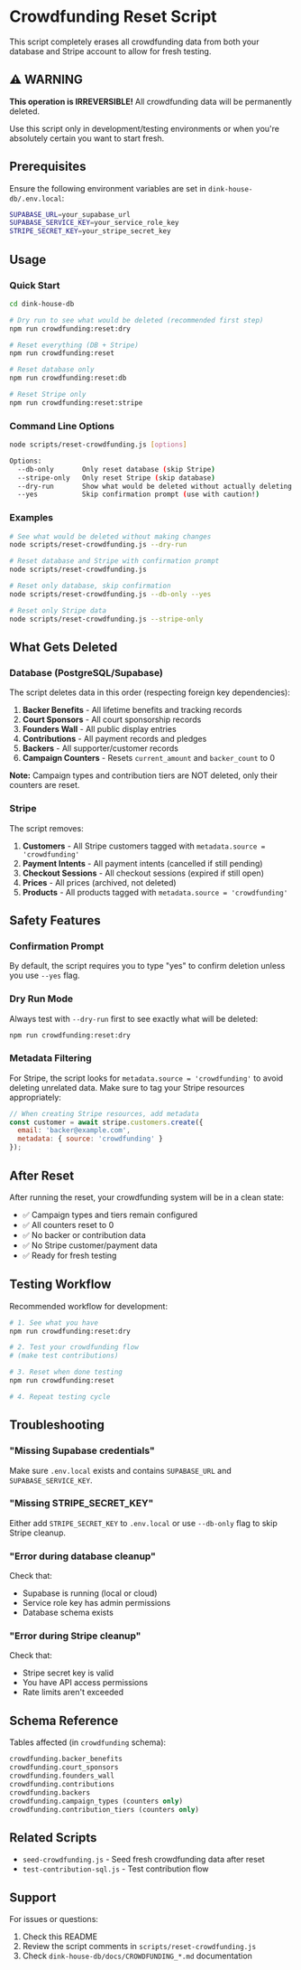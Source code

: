 # Crowdfunding Reset Script

This script completely erases all crowdfunding data from both your database and Stripe account to allow for fresh testing.

## ⚠️ WARNING

**This operation is IRREVERSIBLE!** All crowdfunding data will be permanently deleted.

Use this script only in development/testing environments or when you're absolutely certain you want to start fresh.

## Prerequisites

Ensure the following environment variables are set in `dink-house-db/.env.local`:

```bash
SUPABASE_URL=your_supabase_url
SUPABASE_SERVICE_KEY=your_service_role_key
STRIPE_SECRET_KEY=your_stripe_secret_key
```

## Usage

### Quick Start

```bash
cd dink-house-db

# Dry run to see what would be deleted (recommended first step)
npm run crowdfunding:reset:dry

# Reset everything (DB + Stripe)
npm run crowdfunding:reset

# Reset database only
npm run crowdfunding:reset:db

# Reset Stripe only
npm run crowdfunding:reset:stripe
```

### Command Line Options

```bash
node scripts/reset-crowdfunding.js [options]

Options:
  --db-only       Only reset database (skip Stripe)
  --stripe-only   Only reset Stripe (skip database)
  --dry-run       Show what would be deleted without actually deleting
  --yes           Skip confirmation prompt (use with caution!)
```

### Examples

```bash
# See what would be deleted without making changes
node scripts/reset-crowdfunding.js --dry-run

# Reset database and Stripe with confirmation prompt
node scripts/reset-crowdfunding.js

# Reset only database, skip confirmation
node scripts/reset-crowdfunding.js --db-only --yes

# Reset only Stripe data
node scripts/reset-crowdfunding.js --stripe-only
```

## What Gets Deleted

### Database (PostgreSQL/Supabase)

The script deletes data in this order (respecting foreign key dependencies):

1. **Backer Benefits** - All lifetime benefits and tracking records
2. **Court Sponsors** - All court sponsorship records
3. **Founders Wall** - All public display entries
4. **Contributions** - All payment records and pledges
5. **Backers** - All supporter/customer records
6. **Campaign Counters** - Resets `current_amount` and `backer_count` to 0

**Note:** Campaign types and contribution tiers are NOT deleted, only their counters are reset.

### Stripe

The script removes:

1. **Customers** - All Stripe customers tagged with `metadata.source = 'crowdfunding'`
2. **Payment Intents** - All payment intents (cancelled if still pending)
3. **Checkout Sessions** - All checkout sessions (expired if still open)
4. **Prices** - All prices (archived, not deleted)
5. **Products** - All products tagged with `metadata.source = 'crowdfunding'`

## Safety Features

### Confirmation Prompt
By default, the script requires you to type "yes" to confirm deletion unless you use `--yes` flag.

### Dry Run Mode
Always test with `--dry-run` first to see exactly what will be deleted:

```bash
npm run crowdfunding:reset:dry
```

### Metadata Filtering
For Stripe, the script looks for `metadata.source = 'crowdfunding'` to avoid deleting unrelated data. Make sure to tag your Stripe resources appropriately:

```javascript
// When creating Stripe resources, add metadata
const customer = await stripe.customers.create({
  email: 'backer@example.com',
  metadata: { source: 'crowdfunding' }
});
```

## After Reset

After running the reset, your crowdfunding system will be in a clean state:

- ✅ Campaign types and tiers remain configured
- ✅ All counters reset to 0
- ✅ No backer or contribution data
- ✅ No Stripe customer/payment data
- ✅ Ready for fresh testing

## Testing Workflow

Recommended workflow for development:

```bash
# 1. See what you have
npm run crowdfunding:reset:dry

# 2. Test your crowdfunding flow
# (make test contributions)

# 3. Reset when done testing
npm run crowdfunding:reset

# 4. Repeat testing cycle
```

## Troubleshooting

### "Missing Supabase credentials"
Make sure `.env.local` exists and contains `SUPABASE_URL` and `SUPABASE_SERVICE_KEY`.

### "Missing STRIPE_SECRET_KEY"
Either add `STRIPE_SECRET_KEY` to `.env.local` or use `--db-only` flag to skip Stripe cleanup.

### "Error during database cleanup"
Check that:
- Supabase is running (local or cloud)
- Service role key has admin permissions
- Database schema exists

### "Error during Stripe cleanup"
Check that:
- Stripe secret key is valid
- You have API access permissions
- Rate limits aren't exceeded

## Schema Reference

Tables affected (in `crowdfunding` schema):

```sql
crowdfunding.backer_benefits
crowdfunding.court_sponsors
crowdfunding.founders_wall
crowdfunding.contributions
crowdfunding.backers
crowdfunding.campaign_types (counters only)
crowdfunding.contribution_tiers (counters only)
```

## Related Scripts

- `seed-crowdfunding.js` - Seed fresh crowdfunding data after reset
- `test-contribution-sql.js` - Test contribution flow

## Support

For issues or questions:
1. Check this README
2. Review the script comments in `scripts/reset-crowdfunding.js`
3. Check `dink-house-db/docs/CROWDFUNDING_*.md` documentation

